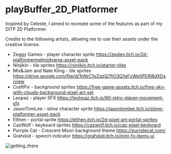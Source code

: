 # playBuffer_2D_Platformer

Inspired by Celeste, I aimed to recreate some of the features as part of my DITP 2D Platformer.

Credits to the following artists, allowing me to use their assets under the creative license.
* Zeggy Games - player character sprite https://zegley.itch.io/2d-platformermetroidvania-asset-pack
* Ninjikin - tile sprites https://ninjikin.itch.io/starter-tiles
* Mix&Jam and Nate Kling - tile sprites https://drive.google.com/file/d/1hNrC1vZqzQ7fjO3Q1qFxWe0PERl8dXDs/view
* CraftPix - background sprites https://free-game-assets.itch.io/free-sky-with-clouds-background-pixel-art-set
* Leopaz - player SFX https://leohpaz.itch.io/90-retro-player-movement-sfx
* JasonTomLee - slime character sprite https://jasontomlee.itch.io/slime-platformer-asset-pack
* Elthen - portal sprite https://elthen.itch.io/2d-pixel-art-portal-sprites
* CazWolf - keyboard sprites https://cazwolf.itch.io/caz-pixel-keyboard
* Purrple Cat - Crescent Moon background theme https://purrplecat.com/
* Grafxkid - speech indicator https://grafxkid.itch.io/mini-fx-items-ui

![getting_there](https://github.com/ehmtang/playBuffer_2D_Platformer/assets/51139109/3adaeaff-bb6f-4ef0-acb7-999862325de0)
